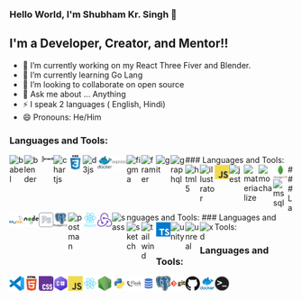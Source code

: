 ### Hello World, I'm Shubham Kr. Singh 👋

## I'm a Developer, Creator, and Mentor!!

<!-- - ✍ You can find my projects here [portfolio] -->
- 🔭 I’m currently working on my React Three Fiver and Blender.
- 🌱 I’m currently learning Go Lang
- 👯 I’m looking to collaborate on open source
- 💬 Ask me about ... Anything
- ⚡ I speak 2 languages ( English, Hindi)
- 😄 Pronouns: He/Him

### Languages and Tools:


<img src="https://www.vectorlogo.zone/logos/babeljs/babeljs-icon.svg" alt="babel" width="26" align="left"/>
<img src="https://download.blender.org/branding/community/blender_community_badge_white.svg" alt="blender" width="26" align="left"/>
<img src="https://raw.githubusercontent.com/Hardik0307/Hardik0307/master/assets/canvasjs-charts.svg" alt="canvasjs" width="26" align="left"/>
<img src="https://www.chartjs.org/media/logo-title.svg" alt="chartjs" width="26" align="left"/>
<img src="https://raw.githubusercontent.com/devicons/devicon/master/icons/css3/css3-original-wordmark.svg" alt="css3" width="26" align="left"/>
<img src="https://d3js.org/" alt="d3js" width="26" align="left"/>
<img src="https://raw.githubusercontent.com/devicons/devicon/master/icons/docker/docker-original-wordmark.svg" alt="docker" width="26" align="left"/>
<img src="https://raw.githubusercontent.com/devicons/devicon/master/icons/express/express-original-wordmark.svg" alt="express" width="26" align="left"/>
<img src="https://www.vectorlogo.zone/logos/figma/figma-icon.svg" alt="figma" width="26" align="left"/>
<img src="https://www.vectorlogo.zone/logos/framer/framer-icon.svg" alt="framer" width="26" align="left"/>
### Languages and Tools:
<img src="https://www.vectorlogo.zone/logos/git-scm/git-scm-icon.svg" alt="git" width="26" align="left"/>
<img src="https://www.vectorlogo.zone/logos/graphql/graphql-icon.svg" alt="graphql" width="26" align="left"/>
<img src="https://www.w3.org/html/" alt="html5" width="26" align="left"/>
<img src="https://www.vectorlogo.zone/logos/adobe_illustrator/adobe_illustrator-icon.svg" alt="illustrator" width="26" align="left"/>
<img src="https://raw.githubusercontent.com/devicons/devicon/master/icons/javascript/javascript-original.svg" alt="javascript" width="26" align="left"/>
<img src="https://www.vectorlogo.zone/logos/jestjsio/jestjsio-icon.svg" alt="jest" width="26" align="left"/>
<img src="https://raw.githubusercontent.com/prplx/svg-logos/5585531d45d294869c4eaab4d7cf2e9c167710a9/svg/materialize.svg" alt="materialize" width="26" align="left"/>
<img src="https://www.vectorlogo.zone/logos/mochajs/mochajs-icon.svg" alt="mocha" width="26" align="left"/>
<img src="https://raw.githubusercontent.com/devicons/devicon/master/icons/mongodb/mongodb-original-wordmark.svg" alt="mongodb" width="26" align="left"/>
<img src="https://www.svgrepo.com/show/303229/microsoft-sql-server-logo.svg" alt="mssql" width="26" align="left"/>
### Languages and Tools:
<img src="https://raw.githubusercontent.com/devicons/devicon/master/icons/mysql/mysql-original-wordmark.svg" alt="mysql" width="26" align="left"/>
<img src="https://raw.githubusercontent.com/devicons/devicon/master/icons/nodejs/nodejs-original-wordmark.svg" alt="nodejs" width="26" align="left"/>
<img src="https://raw.githubusercontent.com/devicons/devicon/master/icons/photoshop/photoshop-line.svg" alt="photoshop" width="26" align="left"/>
<img src="https://raw.githubusercontent.com/devicons/devicon/master/icons/postgresql/postgresql-original-wordmark.svg" alt="postgresql" width="26" align="left"/>
<img src="https://www.vectorlogo.zone/logos/getpostman/getpostman-icon.svg" alt="postman" width="26" align="left"/>
<img src="https://raw.githubusercontent.com/devicons/devicon/master/icons/react/react-original-wordmark.svg" alt="react" width="26" align="left"/>
<img src="https://raw.githubusercontent.com/devicons/devicon/master/icons/redux/redux-original.svg" alt="redux" width="26" align="left"/>
<img src="https://sass-lang.com" alt="sass" width="26" align="left"/>
### Languages and Tools:
<img src="https://www.vectorlogo.zone/logos/sketchapp/sketchapp-icon.svg" alt="sketch" width="26" align="left"/>
<img src="https://www.vectorlogo.zone/logos/tailwindcss/tailwindcss-icon.svg" alt="tailwind" width="26" align="left"/>
<img src="https://raw.githubusercontent.com/devicons/devicon/master/icons/typescript/typescript-original.svg" alt="typescript" width="26" align="left"/>
<img src="https://www.vectorlogo.zone/logos/unity3d/unity3d-icon.svg" alt="unity" width="26" align="left"/>
<img src="https://raw.githubusercontent.com/kenangundogan/fontisto/036b7eca71aab1bef8e6a0518f7329f13ed62f6b/icons/svg/brand/unreal-engine.svg" alt="unreal" width="26" align="left"/>
<img src="https://helpx.adobe.com/content/dam/help/mnemonics/xd_app_RGB_2017.svg" alt="xd" width="26" align="left"/>

### Languages and Tools:

<img align="left" alt="Visual Studio Code" width="26px" src="https://raw.githubusercontent.com/github/explore/80688e429a7d4ef2fca1e82350fe8e3517d3494d/topics/visual-studio-code/visual-studio-code.png" />
<img align="left" alt="HTML5" width="26px" src="https://raw.githubusercontent.com/github/explore/80688e429a7d4ef2fca1e82350fe8e3517d3494d/topics/html/html.png" />
<img align="left" alt="CSS3" width="26px" src="https://raw.githubusercontent.com/github/explore/80688e429a7d4ef2fca1e82350fe8e3517d3494d/topics/css/css.png" />
<img align="left" alt="CSharp" width="26px" src="https://raw.githubusercontent.com/github/explore/80688e429a7d4ef2fca1e82350fe8e3517d3494d/topics/csharp/csharp.png" />
<img align="left" alt="JavaScript" width="26px" src="https://raw.githubusercontent.com/github/explore/80688e429a7d4ef2fca1e82350fe8e3517d3494d/topics/javascript/javascript.png" />
<img align="left" alt="React" width="26px" src="https://raw.githubusercontent.com/github/explore/80688e429a7d4ef2fca1e82350fe8e3517d3494d/topics/react/react.png" />
<img align="left" alt="Node.js" width="26px" src="https://raw.githubusercontent.com/github/explore/80688e429a7d4ef2fca1e82350fe8e3517d3494d/topics/nodejs/nodejs.png" />
<img align="left" alt="python" width="26px" src="https://raw.githubusercontent.com/github/explore/80688e429a7d4ef2fca1e82350fe8e3517d3494d/topics/python/python.png" />
<img align="left" alt="flask" width="26px" src="https://raw.githubusercontent.com/github/explore/80688e429a7d4ef2fca1e82350fe8e3517d3494d/topics/flask/flask.png" />
<img align="left" alt="SQL" width="26px" src="https://raw.githubusercontent.com/github/explore/80688e429a7d4ef2fca1e82350fe8e3517d3494d/topics/sql/sql.png" />
<img align="left" alt="postgreSQL" width="26px" src="https://raw.githubusercontent.com/github/explore/80688e429a7d4ef2fca1e82350fe8e3517d3494d/topics/postgresql/postgresql.png" />
<img align="left" alt="Git" width="26px" src="https://raw.githubusercontent.com/github/explore/80688e429a7d4ef2fca1e82350fe8e3517d3494d/topics/git/git.png" />
<img align="left" alt="GitHub" width="26px" src="https://raw.githubusercontent.com/github/explore/78df643247d429f6cc873026c0622819ad797942/topics/github/github.png" />
<img align="left" alt="Docker" width="26px" src="https://raw.githubusercontent.com/github/explore/80688e429a7d4ef2fca1e82350fe8e3517d3494d/topics/docker/docker.png" />
<img align="left" alt="Terminal" width="26px" src="https://raw.githubusercontent.com/github/explore/80688e429a7d4ef2fca1e82350fe8e3517d3494d/topics/terminal/terminal.png" />
